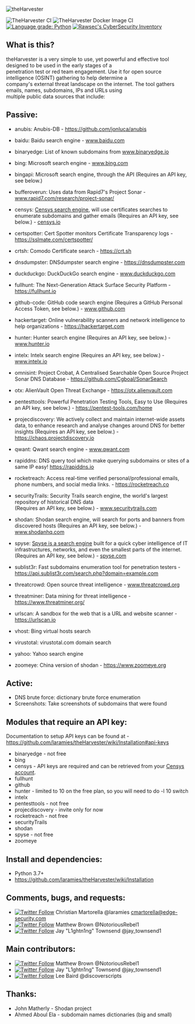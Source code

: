 ![theHarvester](https://github.com/laramies/theHarvester/blob/master/theHarvester-logo.png)

![TheHarvester CI](https://github.com/laramies/theHarvester/workflows/TheHarvester%20Python%20CI/badge.svg) ![TheHarvester Docker Image CI](https://github.com/laramies/theHarvester/workflows/TheHarvester%20Docker%20Image%20CI/badge.svg) [![Language grade: Python](https://img.shields.io/lgtm/grade/python/g/laramies/theHarvester.svg?logo=lgtm&logoWidth=18)](https://lgtm.com/projects/g/laramies/theHarvester/context:python)
[![Rawsec's CyberSecurity Inventory](https://inventory.rawsec.ml/img/badges/Rawsec-inventoried-FF5050_flat_without_logo.svg)](https://inventory.rawsec.ml/)

What is this?
-------------
theHarvester is a very simple to use, yet powerful and effective tool designed to be used in the early stages of a<br>
penetration test or red team engagement. Use it for open source intelligence (OSINT) gathering to help determine a<br>
company's external threat landscape on the internet. The tool gathers emails, names, subdomains, IPs and URLs using<br>
multiple public data sources that include:

Passive:
--------
* anubis: Anubis-DB - https://github.com/jonluca/anubis

* baidu: Baidu search engine - www.baidu.com

* binaryedge: List of known subdomains from www.binaryedge.io

* bing: Microsoft search engine - www.bing.com

* bingapi: Microsoft search engine, through the API (Requires an API key, see below.)

* bufferoverun: Uses data from Rapid7's Project Sonar - www.rapid7.com/research/project-sonar/

* censys: [Censys search engine](https://search.censys.io/), will use certificates searches to enumerate subdomains and gather emails (Requires an API key, see below.) - [censys.io](https://censys.io/)

* certspotter: Cert Spotter monitors Certificate Transparency logs - https://sslmate.com/certspotter/

* crtsh: Comodo Certificate search - https://crt.sh

* dnsdumpster: DNSdumpster search engine - https://dnsdumpster.com

* duckduckgo: DuckDuckGo search engine - www.duckduckgo.com

* fullhunt: The Next-Generation Attack Surface Security Platform - https://fullhunt.io

* github-code: GitHub code search engine (Requires a GitHub Personal Access Token, see below.) - www.github.com

* hackertarget: Online vulnerability scanners and network intelligence to help organizations - https://hackertarget.com

* hunter: Hunter search engine (Requires an API key, see below.) - www.hunter.io

* intelx: Intelx search engine (Requires an API key, see below.) - www.intelx.io

* omnisint: Project Crobat, A Centralised Searchable Open Source Project Sonar DNS Database - https://github.com/Cgboal/SonarSearch

* otx: AlienVault Open Threat Exchange - https://otx.alienvault.com

* pentesttools: Powerful Penetration Testing Tools, Easy to Use (Requires an API key, see below.) - https://pentest-tools.com/home

* projecdiscovery: We actively collect and maintain internet-wide assets data,
  to enhance research and analyse changes around DNS for better insights (Requires an API key, see below.) - https://chaos.projectdiscovery.io

* qwant: Qwant search engine - www.qwant.com

* rapiddns: DNS query tool which make querying subdomains or sites of a same IP easy! https://rapiddns.io

* rocketreach: Access real-time verified personal/professional emails, phone numbers, and social media links. - https://rocketreach.co

* securityTrails: Security Trails search engine, the world's largest repository of historical DNS data<br>
  (Requires an API key, see below.) - www.securitytrails.com

* shodan: Shodan search engine, will search for ports and banners from discovered hosts (Requires an API key, see below.) - www.shodanhq.com

* spyse: [Spyse is a search engine](https://spyse.com/) built for a quick cyber intelligence of IT infrastructures, networks, and even the smallest parts of the internet. (Requires an API key, see below.) - [spyse.com](https://spyse.com)

* sublist3r: Fast subdomains enumeration tool for penetration testers - https://api.sublist3r.com/search.php?domain=example.com

* threatcrowd: Open source threat intelligence - www.threatcrowd.org

* threatminer: Data mining for threat intelligence - https://www.threatminer.org/

* urlscan: A sandbox for the web that is a URL and website scanner - https://urlscan.io

* vhost: Bing virtual hosts search

* virustotal: virustotal.com domain search

* yahoo: Yahoo search engine

* zoomeye: China version of shodan - https://www.zoomeye.org


Active:
-------
* DNS brute force: dictionary brute force enumeration
* Screenshots: Take screenshots of subdomains that were found

Modules that require an API key:
--------------------------------
Documentation to setup API keys can be found at - https://github.com/laramies/theHarvester/wiki/Installation#api-keys

* binaryedge - not free
* bing
* censys - API keys are required and can be retrieved from your [Censys account](https://search.censys.io/account/api).
* fullhunt
* github
* hunter - limited to 10 on the free plan, so you will need to do -l 10 switch
* intelx
* pentesttools - not free
* projecdiscovery - invite only for now
* rocketreach - not free
* securityTrails
* shodan
* spyse - not free
* zoomeye

Install and dependencies:
-------------------------
* Python 3.7+
* https://github.com/laramies/theHarvester/wiki/Installation


Comments, bugs, and requests:
----------------------------
* [![Twitter Follow](https://img.shields.io/twitter/follow/laramies.svg?style=social&label=Follow)](https://twitter.com/laramies) Christian Martorella @laramies
  cmartorella@edge-security.com
* [![Twitter Follow](https://img.shields.io/twitter/follow/NotoriousRebel1.svg?style=social&label=Follow)](https://twitter.com/NotoriousRebel1) Matthew Brown @NotoriousRebel1
* [![Twitter Follow](https://img.shields.io/twitter/follow/jay_townsend1.svg?style=social&label=Follow)](https://twitter.com/jay_townsend1) Jay "L1ghtn1ng" Townsend @jay_townsend1


Main contributors:
------------------
* [![Twitter Follow](https://img.shields.io/twitter/follow/NotoriousRebel1.svg?style=social&label=Follow)](https://twitter.com/NotoriousRebel1) Matthew Brown @NotoriousRebel1
* [![Twitter Follow](https://img.shields.io/twitter/follow/jay_townsend1.svg?style=social&label=Follow)](https://twitter.com/jay_townsend1) Jay "L1ghtn1ng" Townsend @jay_townsend1
* [![Twitter Follow](https://img.shields.io/twitter/follow/discoverscripts.svg?style=social&label=Follow)](https://twitter.com/discoverscripts) Lee Baird @discoverscripts


Thanks:
-------
* John Matherly - Shodan project
* Ahmed Aboul Ela - subdomain names dictionaries (big and small)
